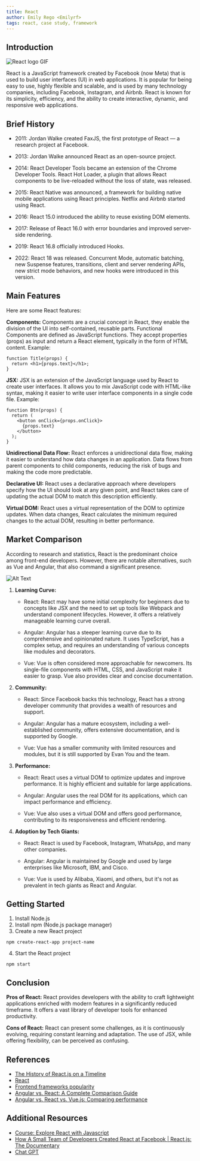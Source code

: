 ```yaml
---
title: React
author: Emily Rego <Emilyrf>
tags: react, case study, framework
---
```


## Introduction
![React logo GIF](https://miro.medium.com/v2/resize:fit:720/0*EitUXT-pqbaQSCTt.gif)

React is a JavaScript framework created by Facebook (now Meta) that is used to build user interfaces (UI) in web applications. It is popular for being easy to use, highly flexible and scalable, and is used by many technology companies, including Facebook, Instagram, and Airbnb. React is known for its simplicity, efficiency, and the ability to create interactive, dynamic, and responsive web applications.

## Brief History

- 2011: Jordan Walke created FaxJS, the first prototype of React — a research project at Facebook.

- 2013: Jordan Walke announced React as an open-source project.

- 2014: React Developer Tools became an extension of the Chrome Developer Tools. React Hot Loader, a plugin that allows React components to be live-reloaded without the loss of state, was released.

- 2015: React Native was announced, a framework for building native mobile applications using React principles. Netflix and Airbnb started using React.

- 2016:  React 15.0 introduced the ability to reuse existing DOM elements.

- 2017: Release of React 16.0 with error boundaries and improved server-side rendering.

- 2019: React 16.8 officially introduced Hooks.

- 2022: React 18 was released. Concurrent Mode, automatic batching, new Suspense features, transitions, client and server rendering APIs, new strict mode behaviors, and new hooks were introduced in this version.

## Main Features
Here are some React features:

**Components:** Components are a crucial concept in React, they enable the division of the UI into self-contained, reusable parts.
Functional Components are defined as JavaScript functions. They accept properties (props) as input and return a React element, typically in the form of HTML content. Example:
````
function Title(props) {
  return <h1>{props.text}</h1>;
}

````

**JSX:** JSX is an extension of the JavaScript language used by React to create user interfaces. It allows you to mix JavaScript code with HTML-like syntax, making it easier to write user interface components in a single code file.
Example:
````
function Btn(props) {
  return (
    <button onClick={props.onClick}>
      {props.text}
    </button>
  );
}
````

**Unidirectional Data Flow:** React enforces a unidirectional data flow, making it easier to understand how data changes in an application. Data flows from parent components to child components, reducing the risk of bugs and making the code more predictable.


**Declarative UI:** React uses a declarative approach where developers specify how the UI should look at any given point, and React takes care of updating the actual DOM to match this description efficiently.


**Virtual DOM:** React uses a virtual representation of the DOM to optimize updates. When data changes, React calculates the minimum required changes to the actual DOM, resulting in better performance. 


## Market Comparison
According to research and statistics, React is the predominant choice among front-end developers. However, there are notable alternatives, such as Vue and Angular, that also command a significant presence.

![Alt Text](https://wallpapers.com/images/hd/react-angular-and-vue-zpzem4iudyd82cf8.jpg)


1. **Learning Curve:**
   - React: React may have some initial complexity for beginners due to concepts like JSX and the need to set up tools like Webpack and understand component lifecycles. However, it offers a relatively manageable learning curve overall.

   - Angular: Angular has a steeper learning curve due to its comprehensive and opinionated nature. It uses TypeScript, has a complex setup, and requires an understanding of various concepts like modules and decorators.

   - Vue: Vue is often considered more approachable for newcomers. Its single-file components with HTML, CSS, and JavaScript make it easier to grasp. Vue also provides clear and concise documentation.



2. **Community:**
   - React: Since Facebook backs this technology, React has a strong developer community that provides a wealth of resources and support.
 
   - Angular: Angular has a mature ecosystem, including a well-established community, offers extensive documentation, and is supported by Google.

   - Vue:  Vue has a smaller community with limited resources and modules, but it is still supported by Evan You and the team.

3. **Performance:**
   - React: React uses a virtual DOM to optimize updates and improve performance. It is highly efficient and suitable for large applications.

   - Angular: Angular uses the real DOM for its applications, which can impact performance and efficiency.

   - Vue: Vue also uses a virtual DOM and offers good performance, contributing to its responsiveness and efficient rendering.


4. **Adoption by Tech Giants:**
   - React: React is used by Facebook, Instagram, WhatsApp, and many other companies.

   - Angular: Angular is maintained by Google and used by large enterprises like Microsoft, IBM, and Cisco.

   - Vue: Vue is used by Alibaba, Xiaomi, and others, but it's not as prevalent in tech giants as React and Angular.



## Getting Started

01) Install Node.js
02) Install npm (Node.js package manager)
03) Create a new React project 
```
npm create-react-app project-name
```
04) Start the React project
```
npm start
```

## Conclusion

**Pros of React:**
React provides developers with the ability to craft lightweight applications enriched with modern features in a significantly reduced timeframe. It offers a vast library of developer tools for enhanced productivity.


**Cons of React:**
React can present some challenges, as it is continuously evolving, requiring constant learning and adaptation. The use of JSX, while offering flexibility, can be perceived as confusing.


## References

- [The History of React.js on a Timeline](https://blog.risingstack.com/the-history-of-react-js-on-a-timeline/)
- [React](https://react.dev)
- [Frontend frameworks popularity](https://gist.github.com/tkrotoff/b1caa4c3a185629299ec234d2314e190#stack-overflow-survey)
- [Angular vs. React: A Complete Comparison Guide ](https://www.cuelogic.com/blog/what-are-the-differences-between-angular-and-react#:~:text=In%20Angular%20apps%2C%20a%20real,to%20update%20the%20entire%20tree.)
- [Angular vs. React vs. Vue.js: Comparing performance](https://blog.logrocket.com/angular-vs-react-vs-vue-js-comparing-performance/#future-frameworks)

## Additional Resources

- [Course: Explore React with Javascript](https://cursos.alura.com.br/formacao-react-javascript)
- [How A Small Team of Developers Created React at Facebook | React.js: The Documentary](https://youtu.be/8pDqJVdNa44?si=PGlrM6fjmTx5O93u)
- [Chat GPT](https://chat.openai.com/)